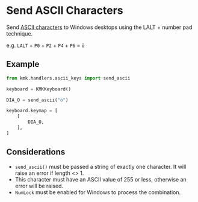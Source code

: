 # Send ASCII Characters

Send [ASCII characters](https://www.asciitable.com/) to Windows desktops using the LALT + number pad technique.

e.g. `LALT` + `P0` + `P2` + `P4` + `P6` = `ö`

## Example

```python
from kmk.handlers.ascii_keys import send_ascii

keyboard = KMKKeyboard()

DIA_O = send_ascii("ö")

keyboard.keymap = [
	[
        DIA_O,   
    ],
]
```

## Considerations

* `send_ascii()` must be passed a string of exactly one character. It will raise an error if length <> 1. 
* This character must have an ASCII value of 255 or less, otherwise an error will be raised.
* `NumLock` must be enabled for Windows to process the combination.